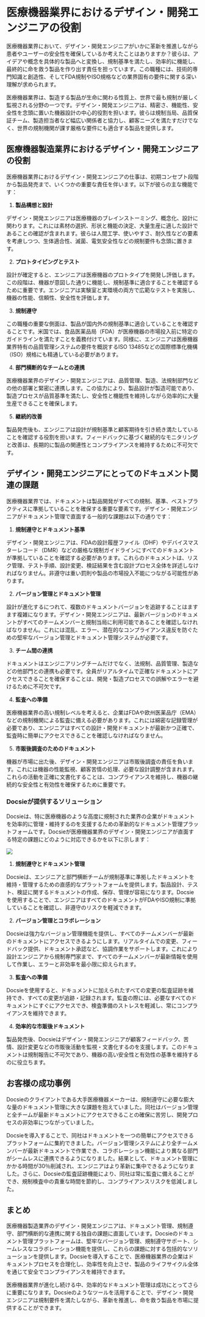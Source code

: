 # 医療機器業界におけるデザイン・開発エンジニアの役割

医療機器業界において、デザイン・開発エンジニアがいかに革新を推進しながら患者やユーザーの安全性を確保しているか考えたことはありますか？彼らは、アイデアや概念を具体的な製品へと変換し、規制基準を満たし、効率的に機能し、最終的に命を救う製品を作り出す責任を担っています。この職種には、技術的専門知識と創造性、そしてFDA規制やISO規格などの業界固有の要件に関する深い理解が求められます。

医療機器業界は、製造する製品が生命に関わる性質上、世界で最も規制が厳しく監視される分野の一つです。デザイン・開発エンジニアは、精密さ、機能性、安全性を念頭に置いた機器設計の中心的役割を担います。彼らは規制当局、品質保証チーム、製造担当者など幅広い関係者と協力し、顧客ニーズを満たすだけでなく、世界の規制機関が課す厳格な要件にも適合する製品を提供します。

## 医療機器製造業界におけるデザイン・開発エンジニアの役割

医療機器業界におけるデザイン・開発エンジニアの仕事は、初期コンセプト段階から製品発売まで、いくつかの重要な責任を伴います。以下が彼らの主な機能です：

1. **製品構想と設計**

デザイン・開発エンジニアは医療機器のブレインストーミング、概念化、設計に関わります。これには素材の選択、形状と機能の決定、大量生産に適した設計であることの確認が含まれます。彼らは人間工学、使いやすさ、耐久性などの要素を考慮しつつ、生体適合性、滅菌、電気安全性などの規制要件も念頭に置きます。

2. **プロトタイピングとテスト**

設計が確定すると、エンジニアは医療機器のプロトタイプを開発し評価します。この段階は、機器が意図した通りに機能し、規制基準に適合することを確認するために重要です。エンジニアは実験室と実環境の両方で広範なテストを実施し、機器の性能、信頼性、安全性を評価します。

3. **規制遵守**

この職種の重要な側面は、製品が国内外の規制基準に適合していることを確認することです。米国では、食品医薬品局（FDA）が医療機器の市場投入前に特定のガイドラインを満たすことを義務付けています。同様に、エンジニアは医療機器業界特有の品質管理システムの要件を概説するISO 13485などの国際標準化機構（ISO）規格にも精通している必要があります。

4. **部門横断的なチームとの連携**

医療機器業界のデザイン・開発エンジニアは、品質管理、製造、法規制部門などの他の部署と緊密に連携します。この協力により、製品設計が製造可能であり、製造プロセスが品質基準を満たし、安全性と機能性を維持しながら効率的に大量生産できることを確保します。

5. **継続的改善**

製品発売後も、エンジニアは設計が規制基準と顧客期待を引き続き満たしていることを確認する役割を担います。フィードバックに基づく継続的なモニタリングと改善は、長期的に製品の関連性とコンプライアンスを維持するために不可欠です。

## デザイン・開発エンジニアにとってのドキュメント関連の課題

医療機器業界では、ドキュメントは製品開発がすべての規制、基準、ベストプラクティスに準拠していることを確保する重要な要素です。デザイン・開発エンジニアがドキュメント管理で直面する一般的な課題は以下の通りです：

1. **規制遵守とドキュメント基準**

デザイン・開発エンジニアは、FDAの設計履歴ファイル（DHF）やデバイスマスターレコード（DMR）などの厳格な規制ガイドラインにすべてのドキュメントが準拠していることを確認する必要があります。これらのドキュメントは、リスク管理、テスト手順、設計変更、検証結果を含む設計プロセス全体を詳述しなければなりません。非遵守は重い罰則や製品の市場投入不能につながる可能性があります。

2. **バージョン管理とドキュメント管理**

設計が進化するにつれて、複数のドキュメントバージョンを追跡することはますます複雑になります。デザイン・開発エンジニアは、最新バージョンのドキュメントがすべてのチームメンバーと規制当局に利用可能であることを確認しなければなりません。これには混乱、エラー、潜在的なコンプライアンス違反を防ぐための堅牢なバージョン管理とドキュメント管理システムが必要です。

3. **チーム間の連携**

ドキュメントはエンジニアリングチームだけでなく、法規制、品質管理、製造などの他部門との連携も必要です。全員がリアルタイムで正確なドキュメントにアクセスできることを確保することは、開発・製造プロセスでの誤解やエラーを避けるために不可欠です。

4. **監査への準備**

医療機器業界の高い規制レベルを考えると、企業はFDAや欧州医薬品庁（EMA）などの規制機関による監査に備える必要があります。これには綿密な記録管理が必要であり、エンジニアはすべての設計・開発ドキュメントが最新かつ正確で、監査時に簡単にアクセスできることを確認しなければなりません。

5. **市販後調査のためのドキュメント**

機器が市場に出た後、デザイン・開発エンジニアは市販後調査の責任を負います。これには機器の性能監視、顧客苦情の処理、必要な設計調整が含まれます。これらの活動を正確に文書化することは、コンプライアンスを維持し、機器の継続的な安全性と有効性を確保するために重要です。

### Docsieが提供するソリューション

Docsieは、特に医療機器のような高度に規制された業界の企業がドキュメントを効率的に管理・維持するのを支援するための革新的なドキュメント管理プラットフォームです。Docsieが医療機器業界のデザイン・開発エンジニアが直面する特定の課題にどのように対応できるかを以下に示します：

![](https://cdn.docsie.io/workspace_PxAvC1Uenuc7ad6H3/doc_wn84Jkoc6hIMTO2eE/file_ldkimrCmSOxjNm5kB/image_e3793660-7aca-486c-fd59-1a8bbecc0b32.jpg)

1. **規制遵守とドキュメント管理**

Docsieは、エンジニアと部門横断チームが規制基準に準拠したドキュメントを維持・管理するための直感的なプラットフォームを提供します。製品設計、テスト、検証に関するドキュメントの作成、保存、管理が容易になります。Docsieを使用することで、エンジニアはすべてのドキュメントがFDAやISO規制に準拠していることを確認し、非遵守のリスクを軽減できます。

2. **バージョン管理とコラボレーション**

Docsieは強力なバージョン管理機能を提供し、すべてのチームメンバーが最新のドキュメントにアクセスできるようにします。リアルタイムでの変更、フィードバック提供、ドキュメント承認など、協調作業をサポートします。これにより設計エンジニアから規制専門家まで、すべてのチームメンバーが最新情報を使用して作業し、エラーと非効率を最小限に抑えられます。

3. **監査への準備**

Docsieを使用すると、ドキュメントに加えられたすべての変更の監査証跡を維持でき、すべての変更が追跡・記録されます。監査の際には、必要なすべてのドキュメントにすぐにアクセスでき、検査準備のストレスを軽減し、常にコンプライアンスを維持できます。

4. **効率的な市販後ドキュメント**

製品発売後、Docsieはデザイン・開発エンジニアが顧客フィードバック、苦情、設計変更などの市販後活動を監視・文書化するのを支援します。このドキュメントは規制報告に不可欠であり、機器の高い安全性と有効性の基準を維持するのに役立ちます。

## お客様の成功事例

Docsieのクライアントである大手医療機器メーカーは、規制遵守に必要な膨大な量のドキュメント管理に大きな課題を抱えていました。同社はバージョン管理と全チームが最新ドキュメントにアクセスできることの確保に苦労し、開発プロセスの非効率につながっていました。

Docsieを導入することで、同社はドキュメントを一つの簡単にアクセスできるプラットフォームに集約できました。バージョン管理システムにより全チームメンバーが最新ドキュメントで作業でき、コラボレーション機能により異なる部門がシームレスに連携できるようになりました。結果として、ドキュメント管理にかかる時間が30％削減され、エンジニアはより革新に集中できるようになりました。さらに、Docsieの監査証跡機能により、同社は常に監査に備えることができ、規制検査中の貴重な時間を節約し、コンプライアンスリスクを低減しました。

## まとめ

医療機器製造業界のデザイン・開発エンジニアは、ドキュメント管理、規制遵守、部門横断的な連携に関する独自の課題に直面しています。Docsieのドキュメント管理プラットフォームは、堅牢なバージョン管理、規制遵守サポート、シームレスなコラボレーション機能を提供し、これらの課題に対する包括的なソリューションを提供します。Docsieを導入することで、医療機器業界の企業はドキュメントプロセスを合理化し、効率性を向上させ、製品のライフサイクル全体を通じて安全でコンプライアンスを維持できます。

医療機器業界が進化し続ける中、効率的なドキュメント管理は成功にとってさらに重要になります。Docsieのようなツールを活用することで、デザイン・開発エンジニアは規制要件を満たしながら、革新を推進し、命を救う製品を市場に提供することができます。